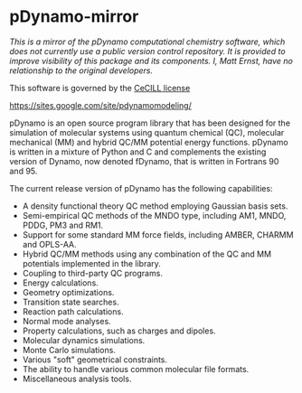 # pDynamo-mirror
*This is a mirror of the pDynamo computational chemistry software, which does not currently use a public version control repository. It is provided to improve visibility of this package and its components. I, Matt Ernst, have no relationship to the original developers.*

This software is governed by the [CeCILL license](http://www.cecill.info/index.en.html)

https://sites.google.com/site/pdynamomodeling/

pDynamo is an open source program library that has been designed for the simulation of molecular systems using quantum chemical (QC), molecular mechanical (MM) and hybrid QC/MM potential energy functions. pDynamo is written in a mixture of Python and C and complements the existing version of Dynamo, now denoted fDynamo, that is written in Fortrans 90 and 95.

The current release version of pDynamo has the following capabilities:

* A density functional theory QC method employing Gaussian basis sets.
* Semi-empirical QC methods of the MNDO type, including AM1, MNDO, PDDG, PM3 and RM1.
* Support for some standard MM force fields, including AMBER, CHARMM and OPLS-AA.
* Hybrid QC/MM methods using any combination of the QC and MM potentials implemented in the library.
* Coupling to third-party QC programs.
* Energy calculations.
* Geometry optimizations.
* Transition state searches.
* Reaction path calculations.
* Normal mode analyses.
* Property calculations, such as charges and dipoles.
* Molecular dynamics simulations.
* Monte Carlo simulations.
* Various "soft" geometrical constraints.
* The ability to handle various common molecular file formats.
* Miscellaneous analysis tools.
